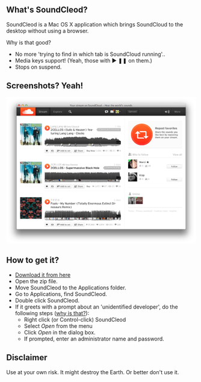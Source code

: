 ## What's SoundCleod?

SoundCleod is a Mac OS X application which brings SoundCloud to the
desktop without using a browser.

Why is that good?

- No more 'trying to find in which tab is SoundCloud running'..
- Media keys support! (Yeah, those with ▶ ❚❚ on them.)
- Stops on suspend.

## Screenshots? Yeah!

![SoundCleod screenshot](screenshot.png)

## How to get it?

- [Download it from
	here](https://raw.github.com/salomvary/soundcleod/dist/SoundCleod.zip)
- Open the zip file.
- Move SoundCleod to the Applications folder.
- Go to Applications, find SoundCleod.
- Double click SoundCleod.
- If it greets with a prompt about an 'unidentified developer', do the
	following steps ([why is that?](http://support.apple.com/kb/HT5290)):
	- Right click (or Control-click) SoundCleod
	- Select _Open_ from the menu
	- Click _Open_ in the dialog box.
	- If prompted, enter an administrator name and password.

## Disclaimer

Use at your own risk. It might destroy the Earth. Or better don't use
it.
